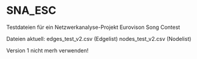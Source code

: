 # SNA_ESC

Testdateien für ein Netzwerkanalyse-Projekt
Eurovison Song Contest

Dateien aktuell:
edges_test_v2.csv (Edgelist)
nodes_test_v2.csv (Nodelist)

Version 1 nicht merh verwenden!
